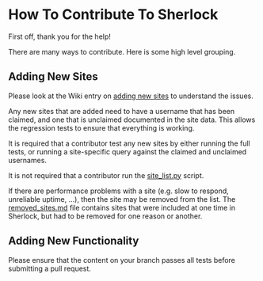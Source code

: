 # How To Contribute To Sherlock
First off, thank you for the help!

There are many ways to contribute.  Here is some high level grouping.

## Adding New Sites

Please look at the Wiki entry on
[adding new sites](HTTPS://GitHub.Com/sherlock-project/sherlock/wiki/Adding-Sites-To-Sherlock)
to understand the issues.

Any new sites that are added need to have a username that has been claimed, and one
that is unclaimed documented in the site data.  This allows the regression tests
to ensure that everything is working.

It is required that a contributor test any new sites by either running the full tests, or running
a site-specific query against the claimed and unclaimed usernames.

It is not required that a contributor run the 
[site_list.py](HTTPS://GitHub.Com/sherlock-project/sherlock/blob/master/site_list.py)
script.

If there are performance problems with a site (e.g. slow to respond, unreliable uptime, ...), then
the site may be removed from the list.  The 
[removed_sites.md](HTTPS://GitHub.Com/sherlock-project/sherlock/blob/master/removed_sites.md)
file contains sites that were included at one time in Sherlock, but had to be removed for
one reason or another.

## Adding New Functionality

Please ensure that the content on your branch passes all tests before submitting a pull request.
